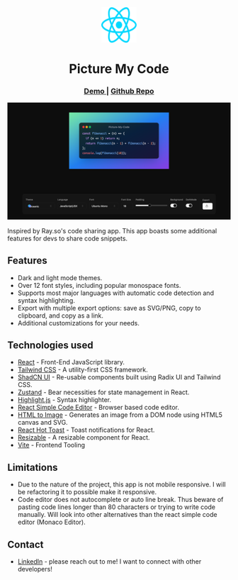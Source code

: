 <div align="center">
	<img src="./src/assets/react.svg" alt="Logo" width="80" height="80">
  <h1 align="center">Picture My Code</h1>

  <div align="center">
		<h3>
			<a href="https://picture-my-code.netlify.app/">
				Demo
			</a>
			<span> | </span>
			<a href="https://github.com/GloBoiVic/Picture-My-Code">
				Github Repo
			</a>
		</h3>
	</div>
</div>

![Flick Finder Screenshot](/public/projectScreenshot.png)

Inspired by Ray.so's code sharing app. This app boasts some additional features for devs to share code snippets.

## Features

- Dark and light mode themes.
- Over 12 font styles, including popular monospace fonts.
- Supports most major languages with automatic code detection and syntax highlighting.
- Export with multiple export options: save as SVG/PNG, copy to clipboard, and copy as a link.
- Additional customizations for your needs.

## Technologies used

- [React](https://es.reactjs.org/) - Front-End JavaScript library.
- [Tailwind CSS](https://tailwindcss.com/) - A utility-first CSS framework.
- [ShadCN UI](https://ui.shadcn.com) - Re-usable components built using Radix UI and Tailwind CSS.
- [Zustand](https://zustand-demo.pmnd.rs/) - Bear necessities for state management in React.
- [Highlight.js](https://highlightjs.org/) - Syntax highlighter.
- [React Simple Code Editor](https://www.npmjs.com/package/react-simple-code-editor) - Browser based code editor.
- [HTML to Image](https://www.npmjs.com/package/html-to-image) - Generates an image from a DOM node using HTML5 canvas and SVG.
- [React Hot Toast](https://react-hot-toast.com/) - Toast notifications for React.
- [Resizable](https://www.npmjs.com/package/re-resizable) - A resizable component for React.
- [Vite](https://vitejs.dev/) - Frontend Tooling

## Limitations

- Due to the nature of the project, this app is not mobile responsive. I will be refactoring it to possible make it responsive.
- Code editor does not autocomplete or auto line break. Thus beware of pasting code lines longer than 80 characters or trying to write code manually. Will look into other alternatives than the react simple code editor (Monaco Editor).

## Contact

- [LinkedIn](https://www.linkedin.com/in/developing-vic/) - please reach out to me! I want to connect with other developers!
